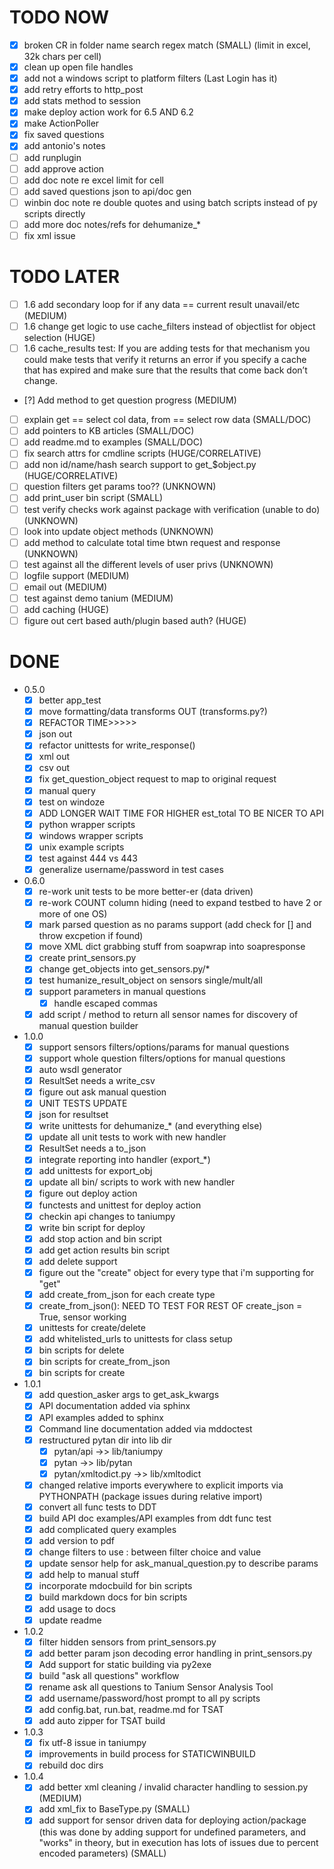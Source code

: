 # TODO NOW
  * [X] broken CR in folder name search regex match (SMALL) (limit in excel, 32k chars per cell)
  * [X] clean up open file handles
  * [X] add not a windows script to platform filters (Last Login has it)
  * [X] add retry efforts to http_post
  * [X] add stats method to session
  * [X] make deploy action work for 6.5 AND 6.2
  * [X] make ActionPoller
  * [X] fix saved questions
  * [X] add antonio's notes
  * [ ] add runplugin
  * [ ] add approve action 
  * [ ] add doc note re excel limit for cell
  * [ ] add saved questions json to api/doc gen
  * [ ] winbin doc note re double quotes and using batch scripts instead of py scripts directly
  * [ ] add more doc notes/refs for dehumanize_*
  * [ ] fix xml issue

# TODO LATER
  * [ ] 1.6 add secondary loop for if any data == current result unavail/etc (MEDIUM)
  * [ ] 1.6 change get logic to use cache_filters instead of objectlist for object selection (HUGE)
  * [ ] 1.6 cache_results test: If you are adding tests for that mechanism you could make tests that verify it returns an error if you specify a cache that has expired and make sure that the results that come back don’t change.
  * [?] Add method to get question progress (MEDIUM)
  * [ ] explain get == select col data, from == select row data (SMALL/DOC)
  * [ ] add pointers to KB articles (SMALL/DOC)
  * [ ] add readme.md to examples (SMALL/DOC)
  * [ ] fix search attrs for cmdline scripts (HUGE/CORRELATIVE)
  * [ ] add non id/name/hash search support to get_$object.py (HUGE/CORRELATIVE)
  * [ ] question filters get params too?? (UNKNOWN)
  * [ ] add print_user bin script (SMALL)
  * [ ] test verify checks work against package with verification (unable to do) (UNKNOWN)
  * [ ] look into update object methods (UNKNOWN)
  * [ ] add method to calculate total time btwn request and response (UNKNOWN)
  * [ ] test against all the different levels of user privs (UNKNOWN)
  * [ ] logfile support (MEDIUM)
  * [ ] email out (MEDIUM)
  * [ ] test against demo tanium (MEDIUM)
  * [ ] add caching (HUGE)
  * [ ] figure out cert based auth/plugin based auth? (HUGE)

# DONE
  * 0.5.0
    * [X] better app_test
    * [X] move formatting/data transforms OUT (transforms.py?)
    * [X] REFACTOR TIME>>>>>
    * [X] json out
    * [X] refactor unittests for write_response()
    * [X] xml out
    * [X] csv out
    * [X] fix get_question_object request to map to original request
    * [X] manual query
    * [X] test on windoze
    * [X] ADD LONGER WAIT TIME FOR HIGHER est_total TO BE NICER TO API
    * [X] python wrapper scripts
    * [X] windows wrapper scripts
    * [X] unix example scripts
    * [X] test against 444 vs 443
    * [X] generalize username/password in test cases
  * 0.6.0
    * [X] re-work unit tests to be more better-er (data driven)
    * [X] re-work COUNT column hiding (need to expand testbed to have 2 or more  of one OS)
    * [X] mark parsed question as no params support (add check for [] and throw  excpetion if found)
    * [X] move XML dict grabbing stuff from soapwrap into soapresponse
    * [X] create print_sensors.py
    * [X] change get_objects into get_sensors.py/*
    * [X] test humanize_result_object on sensors single/mult/all
    * [X] support parameters in manual questions
      * [X] handle escaped commas
    * [X] add script / method to return all sensor names for discovery of manual question builder
  * 1.0.0
    * [X] support sensors filters/options/params for manual questions
    * [X] support whole question filters/options for manual questions
    * [X] auto wsdl generator
    * [X] ResultSet needs a write_csv
    * [X] figure out ask manual question
    * [X] UNIT TESTS UPDATE
    * [X] json for resultset
    * [X] write unittests for dehumanize_* (and everything else)
    * [X] update all unit tests to work with new handler
    * [X] ResultSet needs a to_json
    * [X] integrate reporting into handler (export_*)
    * [X] add unittests for export_obj
    * [X] update all bin/ scripts to work with new handler
    * [X] figure out deploy action
    * [X] functests and unittest for deploy action
    * [X] checkin api changes to taniumpy
    * [X] write bin script for deploy
    * [X] add stop action and bin script
    * [X] add get action results bin script
    * [X] add delete support
    * [X] figure out the "create" object for every type that i'm supporting for "get"
    * [X] add create_from_json for each create type
    * [X] create_from_json(): NEED TO TEST FOR REST OF create_json = True, sensor working
    * [X] unittests for create/delete
    * [X] add whitelisted_urls to unittests for class setup
    * [X] bin scripts for delete
    * [X] bin scripts for create_from_json
    * [X] bin scripts for create
  * 1.0.1
    * [X] add question_asker args to get_ask_kwargs
    * [X] API documentation added via sphinx
    * [X] API examples added to sphinx
    * [X] Command line documentation added via mddoctest
    * [X] restructured pytan dir into lib dir
      * [X] pytan/api ->> lib/taniumpy
      * [X] pytan ->> lib/pytan
      * [X] pytan/xmltodict.py ->> lib/xmltodict
    * [X] changed relative imports everywhere to explicit imports via PYTHONPATH (package issues during relative import)
    * [X] convert all func tests to DDT
    * [X] build API doc examples/API examples from ddt func test
    * [X] add complicated query examples
    * [X] add version to pdf
    * [X] change filters to use : between filter choice and value
    * [X] update sensor help for ask_manual_question.py to describe params
    * [X] add help to manual stuff
    * [X] incorporate mdocbuild for bin scripts
    * [X] build markdown docs for bin scripts
    * [X] add usage to docs
    * [X] update readme
  * 1.0.2
    * [X] filter hidden sensors from print_sensors.py
    * [X] add better param json decoding error handling in print_sensors.py
    * [X] Add support for static building via py2exe
    * [X] build "ask all questions" workflow
    * [X] rename ask all questions to Tanium Sensor Analysis Tool
    * [X] add username/password/host prompt to all py scripts
    * [X] add config.bat, run.bat, readme.md for TSAT
    * [X] add auto zipper for TSAT build
  * 1.0.3
    * [X] fix utf-8 issue in taniumpy
    * [X] improvements in build process for STATICWINBUILD
    * [X] rebuild doc dirs
  * 1.0.4
    * [X] add better xml cleaning / invalid character handling to session.py (MEDIUM)
    * [X] add xml_fix to BaseType.py (SMALL)
    * [X] add support for sensor driven data for deploying action/package (this was done by adding support for undefined parameters, and "works" in theory, but in execution has lots of issues due to percent encoded parameters) (SMALL)
